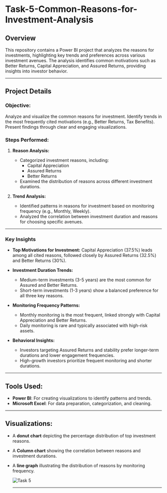 # Task-5-Common-Reasons-for-Investment-Analysis

## Overview
This repository contains a Power BI project that analyzes the reasons for investments, highlighting key trends and preferences across various investment avenues.
The analysis identifies common motivations such as Better Returns, Capital Appreciation, and Assured Returns, providing insights into investor behavior.

---

## Project Details

### Objective:
Analyze and visualize the common reasons for investment.
Identify trends in the most frequently cited motivations (e.g., Better Returns, Tax Benefits).
Present findings through clear and engaging visualizations.

### Steps Performed:
1. **Reason Analysis:**
   - Categorized investment reasons, including:
      - Capital Appreciation
      - Assured Returns
      - Better Returns
   - Examined the distribution of reasons across different investment durations.

2. **Trend Analysis:**

   - Identified patterns in reasons for investment based on monitoring frequency (e.g., Monthly, Weekly).
   - Analyzed the correlation between investment duration and reasons for choosing specific avenues.

---

### Key Insights
- **Top Motivations for Investment:**
   Capital Appreciation (37.5%) leads among all cited reasons, followed closely by Assured Returns (32.5%) and Better Returns (30%).
  
- **Investment Duration Trends:**
   - Medium-term investments (3-5 years) are the most common for Assured and Better Returns.
   - Short-term investments (1-3 years) show a balanced preference for all three key reasons.

- **Monitoring Frequency Patterns:**
   - Monthly monitoring is the most frequent, linked strongly with Capital Appreciation and Better Returns.
   - Daily monitoring is rare and typically associated with high-risk assets.

- **Behavioral Insights:**
   - Investors targeting Assured Returns and stability prefer longer-term durations and lower engagement frequencies.
   - High-growth investors prioritize frequent monitoring and shorter durations.

---

## Tools Used:
- **Power BI**: For creating visualizations to identify patterns and trends.
- **Microsoft Excel**: For data preparation, categorization, and cleaning.
  
---

## Visualizations:
- A **donut chart** depicting the percentage distribution of top investment reasons.
- A **Column chart** showing the correlation between reasons and investment durations.
- A **line graph** illustrating the distribution of reasons by monitoring frequency.

  ![Task 5](https://github.com/user-attachments/assets/a306d364-f754-45a5-86c1-da461a1d9873)

  ---

